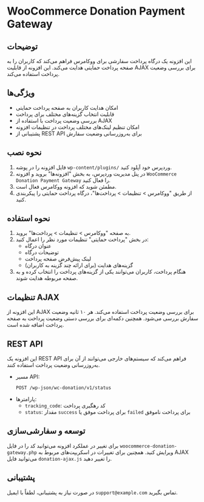 # WooCommerce Donation Payment Gateway

## توضیحات

این افزونه یک درگاه پرداخت سفارشی برای ووکامرس فراهم می‌کند که کاربران را به صفحه پرداخت حمایتی هدایت می‌کند. این افزونه از قابلیت AJAX برای بررسی وضعیت پرداخت استفاده می‌کند.

## ویژگی‌ها
- امکان هدایت کاربران به صفحه پرداخت حمایتی
- قابلیت انتخاب گزینه‌های مختلف برای پرداخت
- بررسی وضعیت پرداخت با استفاده از AJAX
- امکان تنظیم لینک‌های مختلف پرداخت در تنظیمات افزونه
- پشتیبانی از REST API برای به‌روزرسانی وضعیت سفارش

## نحوه نصب

1. فایل افزونه را در پوشه `wp-content/plugins/` وردپرس خود آپلود کنید.
2. در پنل مدیریت وردپرس، به بخش "افزونه‌ها" بروید و افزونه `WooCommerce Donation Payment Gateway` را فعال کنید.
3. مطمئن شوید که افزونه ووکامرس فعال است.
4. از طریق "ووکامرس > تنظیمات > پرداخت‌ها"، درگاه پرداخت حمایتی را پیکربندی کنید.

## نحوه استفاده

1. به صفحه "ووکامرس > تنظیمات > پرداخت‌ها" بروید.
2. در بخش "پرداخت حمایتی" تنظیمات مورد نظر را اعمال کنید:
   - عنوان درگاه
   - توضیحات درگاه
   - لینک پیش‌فرض صفحه پرداخت
   - گزینه‌های هدایت (برای ارائه چند گزینه به کاربران)
3. هنگام پرداخت، کاربران می‌توانند یکی از گزینه‌های پرداخت را انتخاب کرده و به صفحه مربوطه هدایت شوند.

## تنظیمات AJAX

این افزونه از AJAX برای بررسی وضعیت پرداخت استفاده می‌کند. هر ۱۰ ثانیه وضعیت سفارش بررسی می‌شود. همچنین دکمه‌ای برای بررسی دستی وضعیت پرداخت به صفحه پرداخت اضافه شده است.

## REST API

این افزونه یک REST API فراهم می‌کند که سیستم‌های خارجی می‌توانند از آن برای به‌روزرسانی وضعیت پرداخت استفاده کنند.

- مسیر API:
  ```
  POST /wp-json/wc-donation/v1/status
  ```
- پارامترها:
  - `tracking_code`: کد رهگیری پرداخت
  - `status`: مقدار `success` برای پرداخت موفق یا `failed` برای پرداخت ناموفق

## توسعه و سفارشی‌سازی

برای تغییر در عملکرد افزونه می‌توانید کد را در فایل `woocommerce-donation-gateway.php` ویرایش کنید. همچنین برای تغییرات در اسکریپت‌های مربوط به AJAX می‌توانید فایل `donation-ajax.js` را تغییر دهید.

## پشتیبانی

در صورت نیاز به پشتیبانی، لطفاً با ایمیل `support@example.com` تماس بگیرید.

